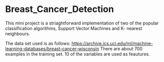 # Breast_Cancer_Detection

This mini project is a striaghtforward implementation of two of the popular classification algorithms, Support Vector Machines and K- nearest neighbours.

The data set used is as follows:
https://archive.ics.uci.edu/ml/machine-learning-databases/breast-cancer-wisconsin
There are about 700 examples in the training set. 10 of the variables are used as feautures.
